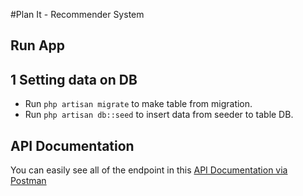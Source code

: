 #Plan It - Recommender System

## Run App

## 1 Setting data on DB
- Run `php artisan migrate` to make table from migration.
- Run `php artisan db::seed` to insert data from seeder to table DB.

## API Documentation
You can easily see all of the endpoint in this [API Documentation via Postman](https://documenter.getpostman.com/view/7099454/TzzDJaUo)

